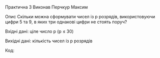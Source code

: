 Практична 3
Виконав Перчкур Максим

Опис
Скільки можна сформувати чисел із р розрядів, використовуючи цифри 5 та 9, в яких три однакові цифри не стоять поруч?

Вхідні дані: ціле число р (р ≤ 30)

Вихідні дані: кількість чисел із р розрядів

Код:


